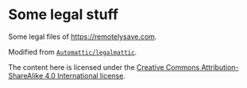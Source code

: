 # Some legal stuff

Some legal files of <https://remotelysave.com>.

Modified from [`Automattic/legalmattic`](https://github.com/Automattic/legalmattic).

The content here is licensed under the [Creative Commons Attribution-ShareAlike 4.0 International license](https://creativecommons.org/licenses/by-sa/4.0/).

